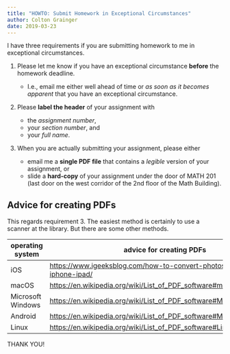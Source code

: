 ```yaml
---
title: "HOWTO: Submit Homework in Exceptional Circumstances"
author: Colton Grainger
date: 2019-03-23
---
```


I have three requirements if you are submitting homework to me in exceptional circumstances.

1. Please let me know if you have an exceptional circumstance **before** the homework deadline. 

    - I.e., email me either well ahead of time or *as soon as it becomes apparent* that you have an exceptional circumstance.

2. Please **label the header** of your assignment with

    - the *assignment number*,
    - your *section number*, and
    - your *full name*.

3. When you are actually submitting your assignment, please either

    - email me a **single PDF file** that contains a *legible* version of your assignment, or 
    - slide a **hard-copy** of your assignment under the door of MATH 201 (last door on the west corridor of the  2nd floor of the Math Building).

## Advice for creating PDFs

This regards requirement 3. The easiest method is certainly to use a scanner at the library. But there are some other methods.

operating system | advice for creating PDFs
--- | ---
iOS | <https://www.igeeksblog.com/how-to-convert-photos-to-pdf-on-iphone-ipad/>
macOS | <https://en.wikipedia.org/wiki/List_of_PDF_software#macOS>
Microsoft Windows | <https://en.wikipedia.org/wiki/List_of_PDF_software#Microsoft_Windows>
Android | <https://en.wikipedia.org/wiki/List_of_PDF_software#Mobile>
Linux | <https://en.wikipedia.org/wiki/List_of_PDF_software#Linux_and_Unix>

THANK YOU!

